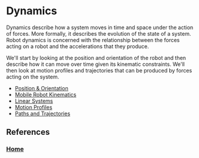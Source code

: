 # Dynamics
Dynamics describe how a system moves in time and space under the action of forces.  More formally, it describes the evolution of the state of a system. Robot dynamics is concerned with the relationship between the forces acting on a robot and the accelerations that they produce. 

We'll start by looking at the position and orientation of the robot and then describe how it can move over time given its kinematic constraints.  We'll then look at motion profiles and trajectories that can be produced by forces acting on the system.

- [Position & Orientation](geometry)
- [Mobile Robot Kinematics](kinematics)
- [Linear Systems](linearSystems)
- [Motion Profiles](motionProfiles)
- [Paths and Trajectories](pathsTrajectories)

## References


<h3><span style="float:left">
<a href="../../index">Home</a></span>
